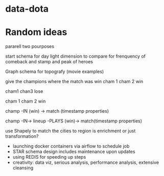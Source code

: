 # data-dota

# Random ideas

pararell two pourposes 

start schema for day light dimension to compare for frenquency of comeback and stamp and peak of heroes

Graph schema for topografy (movie examples)


give the champions where the match was win
cham 1
cham 2 win

cham1 
chan3 lose

cham 1
cham 2 win

champ -IN (win) -> match (timestamp properties)

champ -IN-> lineup -PLAYS (win)-> match(timestamp properties)


use Shapely to match the cities to region is enrichment or just transformation?

- launching docker containers via airflow to schedule job
- STAR schema design includes maintenance upon updates
- using REDIS for speeding up steps
- creativity: data viz, serious analysis, performance analysis, extensive cleansing
